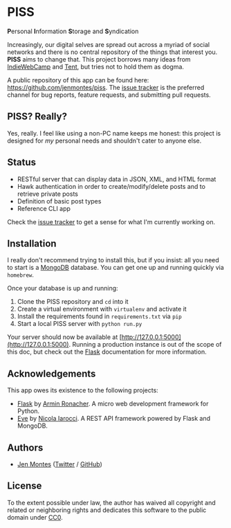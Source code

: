 # PISS

<strong>P</strong>ersonal <strong>I</strong>nformation <strong>S</strong>torage and <strong>S</strong>yndication

Increasingly, our digital selves are spread out across a myriad of social networks and there is no central repository of the things that interest you. **PISS** aims to change that. This project borrows many ideas from [IndieWebCamp](http://indiewebcamp.com/) and [Tent](https://tent.io/), but tries not to hold them as dogma.

A public repository of this app can be found here: https://github.com/jenmontes/piss. The [issue tracker](https://github.com/jenmontes/piss/issues) is the preferred channel for bug reports, feature requests, and submitting pull requests.

## PISS? Really?

Yes, really. I feel like using a non-PC name keeps me honest: this project is designed for *my* personal needs and shouldn't cater to anyone else.

## Status

  * RESTful server that can display data in JSON, XML, and HTML format
  * Hawk authentication in order to create/modify/delete posts and to retrieve private posts
  * Definition of basic post types
  * Reference CLI app

Check the [issue tracker](https://github.com/jenmontes/piss/issues) to get a sense for what I'm currently working on.

## Installation

I really don't recommend trying to install this, but if you insist: all you need to start is a [MongoDB](http://www.mongodb.org/) database. You can get one up and running quickly via `homebrew`. 

Once your database is up and running: 

  1. Clone the PISS repository and `cd` into it
  2. Create a virtual environment with `virtualenv` and activate it
  3. Install the requirements found in `requirements.txt` via `pip`
  4. Start a local PISS server with `python run.py`
  
Your server should now be available at [http://127.0.0.1:5000](http://127.0.0.1:5000). Running a production instance is out of the scope of this doc, but check out the [Flask](flask.pocoo.org) documentation for more information.

## Acknowledgements

This app owes its existence to the following projects:

* [Flask](http://flask.pocoo.org) by [Armin Ronacher](http://lucumr.pocoo.org/). A micro web development framework for Python.
* [Eve](http://python-eve.org/) by [Nicola Iarocci](http://nicolaiarocci.com/). A REST API framework powered by Flask and MongoDB.

## Authors

* [Jen Montes](https://jenmontes.com) ([Twitter](https://twitter.com/jennifermontes) / [GitHub](https://github.com/jenmontes))

## License
To the extent possible under law, the author has waived all copyright and related or neighboring rights and dedicates this software to the public domain under [CC0](http://creativecommons.org/publicdomain/zero/1.0/).

